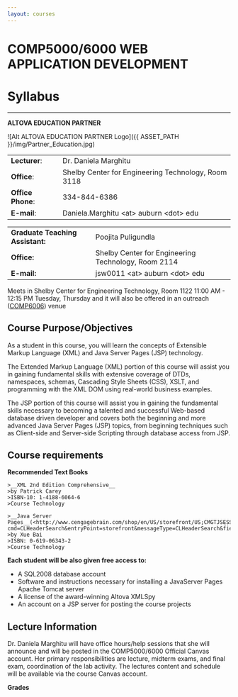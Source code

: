 ```yaml
---
layout: courses
---
```


# COMP5000/6000 WEB APPLICATION DEVELOPMENT

# Syllabus
---

__ALTOVA EDUCATION PARTNER__

![Alt ALTOVA EDUCATION PARTNER Logo]({{ ASSET_PATH }}/img/Partner_Education.jpg)

<table border="0" summary="Instructor information for comp5000 6000">
<tbody>
<tr>
<td><strong>Lecturer</strong>:</td>
<td>Dr. Daniela  Marghitu</td>
</tr>
<tr>
<td><strong>Office</strong>:</td>
<td>Shelby Center for Engineering Technology, Room 3118</td>
</tr>
<tr>
<td><strong>Office Phone</strong>:</td>
<td>334-844-6386</td>
</tr>
<tr>
<td><strong>E-mail</strong>:</td>
<td>Daniela.Marghitu &lt;at&gt; auburn &lt;dot&gt; edu</td>
</tr>
</tbody>
</table>

<table border="0">
<tbody>
<tr>
<td><strong>Graduate Teaching Assistant:</strong></td>
<td>Poojita Puligundla</td>
</tr>
<tr>
<td><strong>Office:</strong></td>
<td>Shelby Center for Engineering Technology, Room 2114</td>
</tr>
<tr>
<td><strong>E-mail:</strong></td>
<td>jsw0011 &lt;at&gt; auburn &lt;dot&gt; edu</td>
</tr>
</tbody>
</table>

Meets in Shelby Center for Engineering Technology, Room 1122 11:00 AM - 12:15 PM Tuesday, Thursday and it will also be offered in an outreach ([COMP6006](https://fp.auburn.edu/comp5000/COMP6006/index.htm)) venue

## Course Purpose/Objectives

As a student in this course, you will learn the concepts of Extensible Markup Language (XML) and Java Server Pages (JSP) technology. 

The Extended Markup Language (XML) portion of this course will assist you in gaining fundamental skills with extensive coverage of DTDs, namespaces, schemas, Cascading Style Sheets (CSS), XSLT, and programming with the XML DOM using real-world business examples.

The JSP portion of this course will assist you in gaining the fundamental skills necessary to becoming a talented and successful Web-based database driven developer and covers both the beginning and more advanced Java Server Pages (JSP) topics, from beginning techniques such as Client-side and Server-side Scripting through database access from JSP.

## Course requirements

__Recommended Text Books__

	>__XML 2nd Edition Comprehensive__
	>by Patrick Carey
	>ISBN-10: 1-4188-6064-6
	>Course Technology
	
	>__Java Server Pages__(<http://www.cengagebrain.com/shop/en/US/storefront/US;CMGTJSESSIONID=xDQzQ0hD9LGzJnWP3prByH7WLhZPFBvQ2Z1zzDf2C26zSwXS1DhM!219539714?cmd=CLHeaderSearch&entryPoint=storefront&messageType=CLHeaderSearch&fieldValue=0619063432>)
	>by Xue Bai
	>ISBN: 0-619-06343-2
	>Course Technology
	
__Each student will be also given free access to:__

*	A SQL2008 database account
*	Software and instructions necessary for installing a JavaServer Pages Apache Tomcat server
*	A license of the award-winning Altova XMLSpy
*	An account on a JSP server for posting the course projects

## Lecture Information

Dr. Daniela Marghitu will have office hours/help sessions that she will announce and will be posted in the COMP5000/6000 Official Canvas account. Her primary responsibilities are lecture, midterm exams, and final exam, coordination of the lab activity. The lectures content and schedule will be available via the course Canvas account.

__Grades__

































